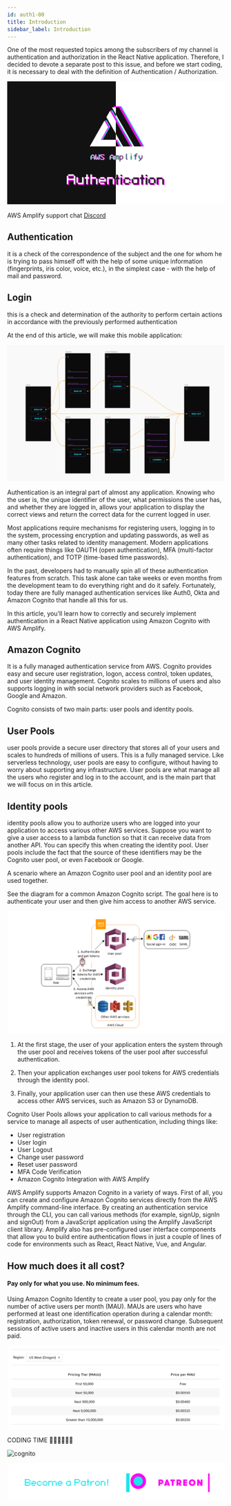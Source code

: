 ```yaml
---
id: auth1-00
title: Introduction 
sidebar_label: Introduction 
---
```

One of the most requested topics among the subscribers of my channel is authentication and authorization in the React Native application. Therefore, I decided to devote a separate post to this issue, and before we start coding, it is necessary to deal with the definition of Authentication / Authorization.

![cognito](/img/auth/01.png)

AWS Amplify support chat [Discord](https://discord.gg/Ntuttww)

## Authentication
it is a check of the correspondence of the subject and the one for whom he is trying to pass himself off with the help of some unique information (fingerprints, iris color, voice, etc.), in the simplest case - with the help of mail and password.

## Login
this is a check and determination of the authority to perform certain actions in accordance with the previously performed authentication

At the end of this article, we will make this mobile application:

![cognito](/img/auth/00.png)

Authentication is an integral part of almost any application. Knowing who the user is, the unique identifier of the user, what permissions the user has, and whether they are logged in, allows your application to display the correct views and return the correct data for the current logged in user.

Most applications require mechanisms for registering users, logging in to the system, processing encryption and updating passwords, as well as many other tasks related to identity management. Modern applications often require things like OAUTH (open authentication), MFA (multi-factor authentication), and TOTP (time-based time passwords).

In the past, developers had to manually spin all of these authentication features from scratch. This task alone can take weeks or even months from the development team to do everything right and do it safely. Fortunately, today there are fully managed authentication services like Auth0, Okta and Amazon Cognito that handle all this for us.

In this article, you'll learn how to correctly and securely implement authentication in a React Native application using Amazon Cognito with AWS Amplify.

## Amazon Cognito
It is a fully managed authentication service from AWS. Cognito provides easy and secure user registration, logon, access control, token updates, and user identity management. Cognito scales to millions of users and also supports logging in with social network providers such as Facebook, Google and Amazon.

Cognito consists of two main parts: user pools and identity pools.

## User Pools
user pools provide a secure user directory that stores all of your users and scales to hundreds of millions of users. This is a fully managed service. Like serverless technology, user pools are easy to configure, without having to worry about supporting any infrastructure. User pools are what manage all the users who register and log in to the account, and is the main part that we will focus on in this article.

## Identity pools
identity pools allow you to authorize users who are logged into your application to access various other AWS services. Suppose you want to give a user access to a lambda function so that it can receive data from another API. You can specify this when creating the identity pool. User pools include the fact that the source of these identifiers may be the Cognito user pool, or even Facebook or Google.

A scenario where an Amazon Cognito user pool and an identity pool are used together.

See the diagram for a common Amazon Cognito script. The goal here is to authenticate your user and then give him access to another AWS service.

![cognito](/img/auth/auth00.png)

1. At the first stage, the user of your application enters the system through the user pool and receives tokens of the user pool after successful authentication.

2. Then your application exchanges user pool tokens for AWS credentials through the identity pool.

3. Finally, your application user can then use these AWS credentials to access other AWS services, such as Amazon S3 or DynamoDB.

Cognito User Pools allows your application to call various methods for a service to manage all aspects of user authentication, including things like:

+ User registration
+ User login
+ User Logout
+ Change user password
+ Reset user password
+ MFA Code Verification
+ Amazon Cognito Integration with AWS Amplify

AWS Amplify supports Amazon Cognito in a variety of ways. First of all, you can create and configure Amazon Cognito services directly from the AWS Amplify command-line interface. By creating an authentication service through the CLI, you can call various methods (for example, signUp, signIn and signOut) from a JavaScript application using the Amplify JavaScript client library.
Amplify also has pre-configured user interface components that allow you to build entire authentication flows in just a couple of lines of code for environments such as React, React Native, Vue, and Angular.

## How much does it all cost?
#### Pay only for what you use. No minimum fees.

Using Amazon Cognito Identity to create a user pool, you pay only for the number of active users per month (MAU). MAUs are users who have performed at least one identification operation during a calendar month: registration, authorization, token renewal, or password change. Subsequent sessions of active users and inactive users in this calendar month are not paid.

![cognito](/img/auth/auth01.png)

CODING TIME 👨🏼‍💻👩🏻‍💻

![cognito](https://media.giphy.com/media/836HiJc7pgzy8iNXCn/giphy.gif)

[![Become a Patron!](/img/logo/patreon.png)](https://www.patreon.com/bePatron?u=34467235)
